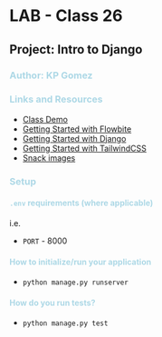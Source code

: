 # LAB - Class 26
## Project: Intro to Django
### <span style="color: lightblue"> Author: KP Gomez</span>
### <span style="color: lightblue">Links and Resources</span>
- [Class Demo](https://github.com/codefellows/seattle-code-python-401n8/tree/main/class-26/in-class-demo)
- [Getting Started with Flowbite](https://flowbite.com/docs/getting-started/django/)
- [Getting Started with Django](https://www.djangoproject.com/start/)
- [Getting Started with TailwindCSS](https://tailwindcss.com/docs/installation)
- [Snack images](https://www.wikimedia.org/)
### <span style="color: lightblue">Setup</span>
#### <span style="color: lightblue">`.env` requirements (where applicable)</span>

i.e.

- `PORT` - 8000


#### <span style="color: lightblue">How to initialize/run your application</span>
- `python manage.py runserver`


#### <span style="color: lightblue">How do you run tests?</span>
- `python manage.py test`

